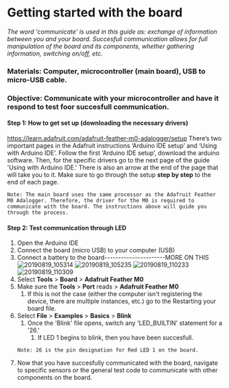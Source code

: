 # Getting started with the board

*The word 'communicate' is used in this guide as: exchange of information between you and your board. Succesfull communication allows for full manipulation of the board and its components, whether gathering information, switching on/off, etc.*

### Materials: Computer, microcontroller (main board), USB to micro-USB cable.
### Objective: Communicate with your microcontroller and have it respond to test foor succesfull communication.

#### Step 1: How to get set up (downloading the necessary drivers)
https://learn.adafruit.com/adafruit-feather-m0-adalogger/setup
There’s two important pages in the Adafruit instructions ‘Arduino IDE setup’ and ‘Using with Arduino IDE’. Follow the first ‘Arduino IDE setup’, download the arduino software. Then, for the specific drivers go to the next page of the guide 'Using with Arduino IDE.' There is also an arrow at the end of the page that will take you to it. Make sure to go through the setup **step by step** to the end of each page.  

```
Note: The main board uses the same processor as the Adafruit Feather M0 Adalogger. Therefore, the driver for the M0 is required to communicate with the board. The instructions above will guide you through the process.
```

#### Step 2: Test communication through LED
1. Open the Arduino IDE
2. Connect the board (micro USB) to your computer (USB)
3. Connect a battery to the board----------------------MORE ON THIS
![20190819_105314](https://user-images.githubusercontent.com/52707386/63287986-76658080-c270-11e9-868f-2fd6761db1a0.jpg)
![20190819_105235](https://user-images.githubusercontent.com/52707386/63288025-8aa97d80-c270-11e9-940b-5117c6865c81.jpg)
![20190819_110233](https://user-images.githubusercontent.com/52707386/63288356-54203280-c271-11e9-83fe-4e64694c0720.jpg)
![20190819_110309](https://user-images.githubusercontent.com/52707386/63288360-55e9f600-c271-11e9-954d-1024d07e2489.jpg)
4. Select **Tools** > **Board** > **Adafruit Feather M0**
5. Make sure the **Tools** > **Port** reads > **Adafruit Feather M0**
   1. If this is not the case (either the computer isn't registering the device, there are multiple instances, etc.) go to the Restarting your board file.
6. Select **File** > **Examples** > **Basics** > **Blink**
   1. Once the 'Blink' file opens, switch any 'LED_BUILTIN' statement for a '26.'
      1. If LED 1 begins to blink, then you have been succesfull.
   ```
   Note: 26 is the pin designation for Red LED 1 on the board.
   ```
7. Now that you have succesfully communicated with the board, navigate to specific sensors or the general test code to communicate with other components on the board.
